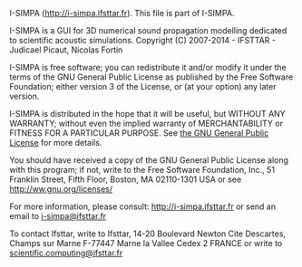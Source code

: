 I-SIMPA (http://i-simpa.ifsttar.fr). This file is part of I-SIMPA.

I-SIMPA is a GUI for 3D numerical sound propagation modelling dedicated
to scientific acoustic simulations.
Copyright (C) 2007-2014 - IFSTTAR - Judicael Picaut, Nicolas Fortin

I-SIMPA is free software; you can redistribute it and/or modify
it under the terms of the GNU General Public License as published by
the Free Software Foundation; either version 3 of the License, or
(at your option) any later version.

I-SIMPA is distributed in the hope that it will be useful,
but WITHOUT ANY WARRANTY; without even the implied warranty of
MERCHANTABILITY or FITNESS FOR A PARTICULAR PURPOSE.  See <a href="http://www.gnu.org/licenses/quick-guide-gplv3.html">the
GNU General Public License</a> for more details.
 
You should have received a copy of the GNU General Public License
along with this program; if not, write to the Free Software Foundation,
Inc., 51 Franklin Street, Fifth Floor, Boston, MA 02110-1301  USA or 
see <http://ww.gnu.org/licenses/>

For more information, please consult: <http://i-simpa.ifsttar.fr> or 
send an email to i-simpa@ifsttar.fr

To contact Ifsttar, write to Ifsttar, 14-20 Boulevard Newton
Cite Descartes, Champs sur Marne F-77447 Marne la Vallee Cedex 2 FRANCE
or write to scientific.computing@ifsttar.fr